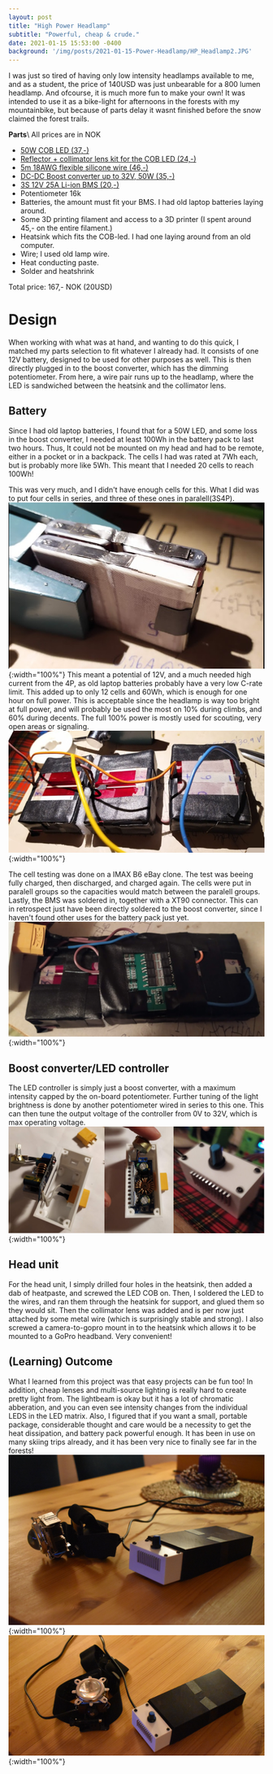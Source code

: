 ```yaml
---
layout: post
title: "High Power Headlamp"
subtitle: "Powerful, cheap & crude."
date: 2021-01-15 15:53:00 -0400
background: '/img/posts/2021-01-15-Power-Headlamp/HP_Headlamp2.JPG'
---
```


I was just so tired of having only low intensity headlamps available to me, and as a student, the price of 140USD was just unbearable for a 800 lumen headlamp. And ofcourse, it is much more fun to make your own! It was intended to use it as a bike-light for afternoons in the forests with my mountainbike, but because of parts delay it wasnt finished before the snow claimed the forest trails.

**Parts**\\
All prices are in NOK
- [50W COB LED (37,-)](https://www.ebay.com/itm/10W-20W-30W-50W-100W-LED-COB-Chip-High-Power-Verwendet-f%C3%BCr-LED-Fluter-12V-36V/264024551680?ssPageName=STRK%3AMEBIDX%3AIT&var=564224232059&_trksid=p2057872.m2749.l2649)
- [Reflector + collimator lens kit for the COB LED (24,-)](https://www.ebay.com/itm/DC-DC-Boost-Converter-Step-Up-Step-Down-Power-Adjustable-Portable-Charger/382336813865?ssPageName=STRK%3AMEBIDX%3AIT&_trksid=p2057872.m2749.l2649)
- [5m 18AWG flexible silicone wire (46,-)](https://www.ebay.com/itm/Silicone-Wire-18-20-22-24-26-28-AWG-Soft-Cable-Flexible-Tinned-Copper-2M-5M-10M/401631127174?ssPageName=STRK%3AMEBIDX%3AIT&var=672143834979&_trksid=p2057872.m2749.l2649)
- [DC-DC Boost converter up to 32V, 50W (35,-)](https://www.ebay.com/itm/DC-DC-Boost-Converter-Step-Up-Step-Down-Power-Adjustable-Portable-Charger/382336813865?ssPageName=STRK%3AMEBIDX%3AIT&_trksid=p2057872.m2749.l2649)
- [3S 12V 25A Li-ion BMS (20,-)](https://www.ebay.com/itm/DC-DC-Boost-Converter-Step-Up-Step-Down-Power-Adjustable-Portable-Charger/382336813865?ssPageName=STRK%3AMEBIDX%3AIT&_trksid=p2057872.m2749.l2649)
- Potentiometer 16k
- Batteries, the amount must fit your BMS. I had old laptop batteries laying around.
- Some 3D printing filament and access to a 3D printer (I spent around 45,- on the entire filament.)
- Heatsink which fits the COB-led. I had one laying around from an old computer.
- Wire; I used old lamp wire.
- Heat conducting paste.
- Solder and heatshrink

Total price: 167,- NOK (20USD)

# Design
When working with what was at hand, and wanting to do this quick, I matched my parts selection to fit whatever I already had. 
It consists of one 12V battery, designed to be used for other purposes as well. This is then directly plugged in to the boost converter, which has the dimming potentiometer. From here, a wire pair runs up to the headlamp, where the LED is sandwiched between the heatsink and the collimator lens.

## Battery
Since I had old laptop batteries, I found that for a 50W LED, and some loss in the boost converter, I needed at least 100Wh in the battery pack to last two hours. Thus, It could not be mounted on my head and had to be remote, either in a pocket or in a backpack. The cells I had was rated at 7Wh each, but is probably more like 5Wh. This meant that I needed 20 cells to reach 100Wh! 

This was very much, and I didn't have enough cells for this. What I did was to put four cells in series, and three of these ones in paralell(3S4P). 
![](/img/posts/2021-01-15-Power-Headlamp/Batt1.png){:width="100%"}
This meant a potential of 12V, and a much needed high current from the 4P, as old laptop batteries probably have a very low C-rate limit. This added up to only 12 cells and 60Wh, which is enough for one hour on full power. This is acceptable since the headlamp is way too bright at full power, and will probably be used the most on 10% during climbs, and 60% during decents. The full 100% power is mostly used for scouting, very open areas or signaling.
![](/img/posts/2021-01-15-Power-Headlamp/Batt2.png){:width="100%"}

The cell testing was done on a IMAX B6 eBay clone. The test was beeing fully charged, then discharged, and charged again. The cells were put in paralell groups so the capacities would match between the paralell groups.
Lastly, the BMS was soldered in, together with a XT90 connector. This can in retrospect just have been directly soldered to the boost converter, since I haven't found other uses for the battery pack just yet.
![](/img/posts/2021-01-15-Power-Headlamp/Batt3.png){:width="100%"}

## Boost converter/LED controller
The LED controller is simply just a boost converter, with a maximum intensity capped by the on-board potentiometer. Further tuning of the light brightness is done by another potentiometer wired in series to this one. This can then tune the output voltage of the controller from 0V to 32V, which is max operating voltage.
![](/img/posts/2021-01-15-Power-Headlamp/Boost.png){:width="100%"}

## Head unit
For the head unit, I simply drilled four holes in the heatsink, then added a dab of heatpaste, and screwed the LED COB on. Then, I soldered the LED to the wires, and ran them through the heatsink for support, and glued them so they would sit. Then the collimator lens was added and is per now just attached by some metal wire (which is surprisingly stable and strong). I also screwed a camera-to-gopro mount in to the heatsink which allows it to be mounted to a GoPro headband. Very convenient!

## (Learning) Outcome
What I learned from this project was that easy projects can be fun too! In addition, cheap lenses and multi-source lighting is really hard to create pretty light from. The lightbeam is okay but it has a lot of chromatic abberation, and you can even see intensity changes from the individual LEDS in the LED matrix.
Also, I figured that if you want a small, portable package, considerable thought and care would be a necessity to get the heat dissipation, and battery pack powerful enough.
It has been in use on many skiing trips already, and it has been very nice to finally see far in the forests!
![](/img/posts/2021-01-15-Power-Headlamp/HP_Headlamp1.JPG){:width="100%"}
![](/img/posts/2021-01-15-Power-Headlamp/HP_Headlamp2.JPG){:width="100%"}